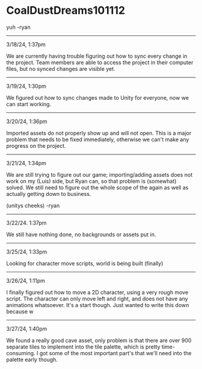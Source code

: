 # CoalDustDreams101112
yuh -ryan
_______________________
3/18/24, 1:37pm

We are currently having trouble figuring out how to sync every change in the project. Team members are able to access the project in their computer files, but no synced changes are visible yet.
_______________________
3/19/24, 1:30pm

We figured out how to sync changes made to Unity for everyone, now we can start working.
_______________________
3/20/24, 1:36pm

Imported assets do not properly show up and will not open. This is a major problem that needs to be fixed immediately, otherwise we can't make any progress on the project.
______________________
3/21/24, 1:34pm

We are still trying to figure out  our game; importing/adding assets does not work on my (Luis) side, but Ryan can, so that problem is (somewhat) solved.
We still need to figure out the whole scope of the again as well as actually getting down to business.

(unitys cheeks) -ryan
______________________
3/22/24. 1:37pm

We still have nothing done, no backgrounds or assets put in. 
______________________
3/25/24, 1:33pm

Looking for character move scripts, world is being built (finally)
______________________
3/26/24, 1:11pm

I finally figured out how to move a 2D character, using a very rough move script. The character can only move left and right, and does not have any animations whatsoever. It's a start though. Just wanted to write this down because w
_____________________
3/27/24, 1:40pm

We found a really good cave asset, only problem is that there are over 900 separate tiles to implement into the tile palette, which is pretty time-consuming. I got some of the most important part's that we'll need into the palette early though.
